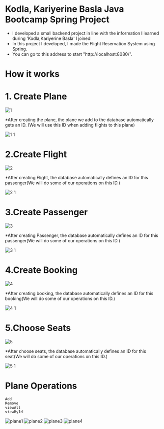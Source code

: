 # Kodla, Kariyerine Basla Java Bootcamp Spring Project



* l developed a small backend project in line with the information l learned during 'Kodla,Kariyerine Basla' l joined
* In this project I developed, I made the Flight Reservation System using Spring.
* You can go to this address to start "http://localhost:8080/".


# How it works 
   # 1. Create Plane
   
   ![1](https://user-images.githubusercontent.com/70436168/199684972-f6cbeffb-7890-42e9-ac32-99865fb09a64.png)


*After creating the plane, the plane we add to the database automatically gets an ID. (We will use this ID when adding flights to this plane)


![1 1](https://user-images.githubusercontent.com/70436168/199686566-d52a2372-d656-4075-b2af-0191f5e09a42.png)

  # 2.Create Flight
  
  ![2](https://user-images.githubusercontent.com/70436168/199688408-dba54915-b77b-4dbb-876b-822fc114da81.png)


*After creating Flight, the database automatically defines an ID  for this passenger(We will do some of our operations on this ID.)

![2 1](https://user-images.githubusercontent.com/70436168/199688431-3c8802b0-893f-4e0c-af2f-d1c754239740.png)

  # 3.Create Passenger
  
  ![3](https://user-images.githubusercontent.com/70436168/199689427-bae41664-2a4b-4336-861f-db2567e53aec.png)

*After creating Passenger, the database automatically defines an ID  for this passenger(We will do some of our operations on this ID.)

![3 1](https://user-images.githubusercontent.com/70436168/199689657-5e097847-05e5-4f99-bb8f-9af4d33747a1.png)

   # 4.Create Booking
   
   ![4](https://user-images.githubusercontent.com/70436168/199690980-63401227-44df-4b70-9a7f-f7e4999f042c.png)

*After creating booking, the database automatically defines an ID  for this booking(We will do some of our operations on this ID.)

![4 1](https://user-images.githubusercontent.com/70436168/199691110-c7aeb00c-2e20-47cf-9441-2d59929c9bf4.png)

   # 5.Choose Seats
   
   ![5](https://user-images.githubusercontent.com/70436168/199692181-0e3a9da9-c7ec-4f56-abe5-f2783620f571.png)

*After choose seats, the database automatically defines an ID  for this seat(We will do some of our operations on this ID.)

![5 1](https://user-images.githubusercontent.com/70436168/199692342-90c581b8-7db2-4dc2-ab6d-e5f310554e0d.png)



# Plane Operations
   ```
   Add
   Remove
   viewAll
   viewById
   ```

   ![plane1](https://user-images.githubusercontent.com/70436168/199693906-5af728b9-a7c8-42a5-8aeb-5beff640fc37.png)
   ![plane2](https://user-images.githubusercontent.com/70436168/199693939-b01c355a-7d02-4b8e-880e-ec78068eef87.png)
   ![plane3](https://user-images.githubusercontent.com/70436168/199693952-8cd425f8-00e0-4f5a-8d67-ae37377338ec.png)
   ![plane4](https://user-images.githubusercontent.com/70436168/199693980-8b0458c2-259a-42a2-8550-20f60bc1eb6d.png)

   
